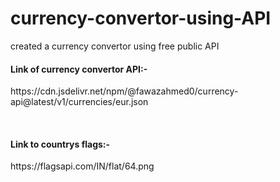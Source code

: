 # currency-convertor-using-API
created a currency convertor using free public API
<br>
<h4>Link of currency convertor API:-</h4><p>https://cdn.jsdelivr.net/npm/@fawazahmed0/currency-api@latest/v1/currencies/eur.json</p>
<br>
<h4>Link to countrys flags:-</h4><p>https://flagsapi.com/IN/flat/64.png</p>
